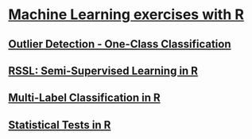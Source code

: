 # [Machine Learning exercises with R](https://juletx.github.io/ml-exercises/)

## [Outlier Detection - One-Class Classification](https://juletx.github.io/ml-exercises/outlier_detection/src/outlier_detection.nb.html)

## [RSSL: Semi-Supervised Learning in R](https://juletx.github.io/ml-exercises/semi_supervised_learning/src/rssl.nb.html)

## [Multi-Label Classification in R](https://juletx.github.io/ml-exercises/multi_label_classification/src/multi_label_classification.nb.html)

## [Statistical Tests in R](https://juletx.github.io/ml-exercises/statistical_tests/src/statistical_tests.nb.html)